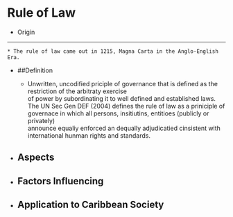Rule of Law
===========
+ Origin
--------
    * The rule of law came out in 1215, Magna Carta in the Anglo-English Era.  
+ ##Definition
    * Unwritten, uncodified priciple of governance that is defined as the restriction of the arbitraty exercise  
      of power by subordinating it to well defined and established laws.  
      The UN Sec Gen DEF (2004) defines the rule of law as a priniciple of governace in which all persons, insitiutins, entitioes (publicly or privately)  
      announce equaliy enforced an dequally adjudicatied cinsistent with international hunman rights and standards.  

+ ## Aspects
+ ## Factors Influencing
+ ## Application to Caribbean Society
